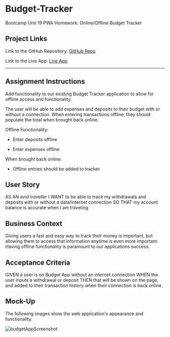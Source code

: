 # Budget-Tracker
Bootcamp Unit 19 PWA Homework: Online/Offline Budget Tracker

## Project Links
Link to the GitHub Repository: [GitHub Repo](https://github.com/lvaillancourt8/Budget-Tracker)

Link to the Live App: [Live App]()

--------

## Assignment Instructions

Add functionality to our existing Budget Tracker application to allow for offline access and functionality.

The user will be able to add expenses and deposits to their budget with or without a connection. When entering transactions offline, they should populate the total when brought back online.

Offline Functionality:

  * Enter deposits offline

  * Enter expenses offline

When brought back online:

  * Offline entries should be added to tracker.

## User Story
AS AN avid traveller
I WANT to be able to track my withdrawals and deposits with or without a data/internet connection
SO THAT my account balance is accurate when I am traveling

## Business Context

Giving users a fast and easy way to track their money is important, but allowing them to access that information anytime is even more important. Having offline functionality is paramount to our applications success.


## Acceptance Criteria
GIVEN a user is on Budget App without an internet connection
WHEN the user inputs a withdrawal or deposit
THEN that will be shown on the page, and added to their transaction history when their connection is back online.


## Mock-Up

The following images show the web application's appearance and functionality:

![budgetAppScreenshot](https://user-images.githubusercontent.com/55712456/140408381-a5efe49c-877d-4d24-9a35-7bff169e0777.png)
